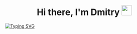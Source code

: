 <h1 align="center">Hi there, I'm <a target="_blank">Dmitry</a> 
<img src="https://github.com/blackcater/blackcater/raw/main/images/Hi.gif" height="32"/></h1>
<!-- <h3 align="center">Computer science student of the Moscow University of RTU MIREA 🇷🇺</h3> -->
<a href="https://git.io/typing-svg"><img src="https://readme-typing-svg.herokuapp.com?font=Fira+Code&duration=5500&pause=4500&center=true&width=1000&lines=Computer+science+student+of+the+Moscow+University+of+RTU+MIREA+%F0%9F%87%B7%F0%9F%87%BA" alt="Typing SVG" /></a>
